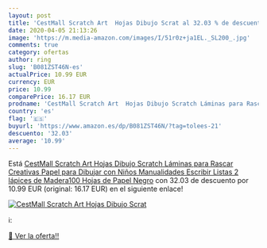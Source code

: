 ```yaml
---
layout: post
title: 'CestMall Scratch Art  Hojas Dibujo Scrat al 32.03 % de descuento'
date: 2020-04-05 21:13:26
image: 'https://m.media-amazon.com/images/I/51r0z+ja1EL._SL200_.jpg'
comments: true
category: ofertas
author: ring
slug: 'B081ZST46N-es'
actualPrice: 10.99 EUR
currency: EUR
price: 10.99
comparePrice: 16.17 EUR
prodname: 'CestMall Scratch Art  Hojas Dibujo Scratch Láminas para Rascar Creativas Papel para Dibujar con Niños  Manualidades  Escribir Listas  2 lápices de Madera100 Hojas de Papel Negro'
country: 'es'
flag: '🇪🇸'
buyurl: 'https://www.amazon.es/dp/B081ZST46N/?tag=tolees-21'
descuento: '32.03'
average: '10.99'
---
```


Está [CestMall Scratch Art  Hojas Dibujo Scratch Láminas para Rascar Creativas Papel para Dibujar con Niños  Manualidades  Escribir Listas  2 lápices de Madera100 Hojas de Papel Negro](https://www.amazon.es/dp/B081ZST46N/?tag=tolees-21) con 32.03 de descuento por 10.99 EUR (original: 16.17 EUR) en el siguiente enlace!

[![CestMall Scratch Art  Hojas Dibujo Scrat](https://m.media-amazon.com/images/I/51r0z+ja1EL._SL200_.jpg)](https://www.amazon.es/dp/B081ZST46N/?tag=tolees-21)

ℹ️:


[🛒 Ver la oferta!!](https://www.amazon.es/dp/B081ZST46N/?tag=tolees-21)
